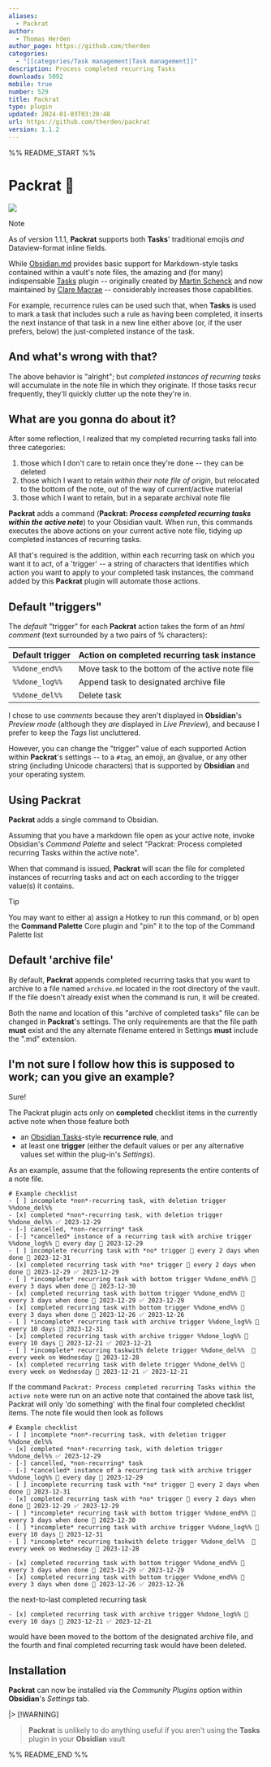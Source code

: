 ```yaml
---
aliases:
  - Packrat
author:
  - Thomas Herden
author_page: https://github.com/therden
categories:
  - "[[categories/Task management|Task management]]"
description: Process completed recurring Tasks
downloads: 5092
mobile: true
number: 529
title: Packrat
type: plugin
updated: 2024-01-03T03:20:48
url: https://github.com/therden/packrat
version: 1.1.2
---
```


%% README_START %%

# **Packrat** 🐀

![](https://raw.githubusercontent.com/therden/packrat/HEAD/packrat.gif)

> [!NOTE]
> As of version 1.1.1, **Packrat** supports both **Tasks**' traditional emojis _and_ Dataview-format inline fields.

While [Obsidian.md](https://obsidian.md/) provides basic support for Markdown-style tasks contained within a vault's note files, the amazing and (for many) indispensable [Tasks](https://github.com/schemar/obsidian-tasks) plugin -- originally created by [Martin Schenck](https://github.com/schemar) and now maintained by [Clare Macrae](https://github.com/claremacrae) -- considerably increases those capabilities.

For example, recurrence rules can be used such that, when **Tasks** is used to mark a task that includes such a rule as having been completed, it inserts the next instance of that task in a new line either above (or, if the user prefers, below) the just-completed instance of the task.

## And what's wrong with that?

The above behavior is "alright"; but *completed instances of recurring tasks* will accumulate in the note file in which they originate.  If those tasks recur frequently, they'll quickly clutter up the note they're in.

## What are you gonna do about it?

After some reflection, I realized that my completed recurring tasks fall into three categories:

1. those which I don't care to retain once they're done -- they can be deleted
2. those which I want to retain *within their note file of origin*, but relocated to the bottom of the note, out of the way of current/active material
3. those which I want to retain, but in a separate archival note file

**Packrat** adds a command (**Packrat: _Process completed recurring tasks within the active note_**) to your Obsidian vault.  When run, this commands executes the above actions on your current active note file, tidying up  completed instances of recurring tasks.  

All that's required is the addition, within each recurring task on which you want it to act, of a 'trigger' -- a string of characters that identifies which action you want to apply to your completed task instances, the command added by this **Packrat** plugin will automate those actions.

## Default "triggers"

The *default* "trigger" for each **Packrat** action takes the form of an *html comment* (text surrounded by a two pairs of % characters):

| Default trigger | Action on completed recurring task instance     |
|-----------------|------------------------------------------------ |
| `%%done_end%%`  | Move task to the bottom of the active note file |
| `%%done_log%%`  | Append task to designated archive file          |
| `%%done_del%%`  | Delete task                                     |

I chose to use *comments* because they aren't displayed in **Obsidian**'s *Preview mode* (although they *are* displayed in *Live Preview*), and because I prefer to keep the *Tags* list uncluttered.

However, you can change the "trigger" value of each supported Action within **Packrat**'s settings -- to a `#tag`, an emoji, an @value, or any other string (including Unicode characters) that is supported by **Obsidian** and your operating system.

## Using **Packrat**

**Packrat** adds a single command to Obsidian.

Assuming that you have a markdown file open as your active note, invoke Obsidian's *Command Palette* and select "Packrat: Process completed recurring Tasks within the active note".

When that command is issued, **Packrat** will scan the file for completed instances of recurring tasks and act on each according to the trigger value(s) it contains.

> [!TIP] 
> You may want to either a) assign a Hotkey to run this command, or b) open the **Command Palette** Core plugin and "pin" it to the top of the Command Palette list

## Default 'archive file'

By default, **Packrat** appends completed recurring tasks that you want to archive to a file named `archive.md` located in the root directory of the vault.  If the file doesn't already exist when the command is run, it will be created.

Both the name and location of this "archive of completed tasks" file can be changed in **Packrat**'s settings.  The only requirements are that the file path **must** exist and the any alternate filename entered in Settings **must** include the ".md" extension.

## I'm not sure I follow how this is supposed to work; can you give an example?

Sure!

The Packrat plugin acts only on **completed** checklist items in the currently active note when those feature both

- an [Obsidian Tasks](https://github.com/obsidian-tasks-group/obsidian-tasks)-style **recurrence rule**, and
- at least one **trigger** (either the default values or per any alternative values set within the plug-in's *Settings*).

As an example, assume that the following represents the entire contents of a note file.

```
# Example checklist
- [ ] incomplete *non*-recurring task, with deletion trigger %%done_del%%
- [x] completed *non*-recurring task, with deletion trigger %%done_del%% ✅ 2023-12-29
- [-] cancelled, *non-recurring* task
- [-] *cancelled* instance of a recurring task with archive trigger %%done_log%% 🔁 every day 📅 2023-12-29
- [ ] incomplete recurring task with *no* trigger 🔁 every 2 days when done 📅 2023-12-31
- [x] completed recurring task with *no* trigger 🔁 every 2 days when done 📅 2023-12-29 ✅ 2023-12-29
- [ ] *incomplete* recurring task with bottom trigger %%done_end%% 🔁 every 3 days when done 📅 2023-12-30
- [x] completed recurring task with bottom trigger %%done_end%% 🔁 every 3 days when done 📅 2023-12-29 ✅ 2023-12-29
- [x] completed recurring task with bottom trigger %%done_end%% 🔁 every 3 days when done 📅 2023-12-26 ✅ 2023-12-26
- [ ] *incomplete* recurring task with archive trigger %%done_log%% 🔁 every 10 days 📅 2023-12-31
- [x] completed recurring task with archive trigger %%done_log%% 🔁 every 10 days 📅 2023-12-21 ✅ 2023-12-21
- [ ] *incomplete* recurring taskwith delete trigger %%done_del%%  🔁 every week on Wednesday 📅 2023-12-28
- [x] completed recurring task with delete trigger %%done_del%% 🔁 every week on Wednesday 📅 2023-12-21 ✅ 2023-12-21
```

If the command `Packrat: Process completed recurring Tasks within the active note` were run on an active note that contained the above task list, Packrat will only 'do something' with the final four completed checklist items.  The note file would then look as follows

```
# Example checklist
- [ ] incomplete *non*-recurring task, with deletion trigger %%done_del%%
- [x] completed *non*-recurring task, with deletion trigger %%done_del%% ✅ 2023-12-29
- [-] cancelled, *non-recurring* task
- [-] *cancelled* instance of a recurring task with archive trigger %%done_log%% 🔁 every day 📅 2023-12-29
- [ ] incomplete recurring task with *no* trigger 🔁 every 2 days when done 📅 2023-12-31
- [x] completed recurring task with *no* trigger 🔁 every 2 days when done 📅 2023-12-29 ✅ 2023-12-29
- [ ] *incomplete* recurring task with bottom trigger %%done_end%% 🔁 every 3 days when done 📅 2023-12-30
- [ ] *incomplete* recurring task with archive trigger %%done_log%% 🔁 every 10 days 📅 2023-12-31
- [ ] *incomplete* recurring taskwith delete trigger %%done_del%%  🔁 every week on Wednesday 📅 2023-12-28

- [x] completed recurring task with bottom trigger %%done_end%% 🔁 every 3 days when done 📅 2023-12-29 ✅ 2023-12-29
- [x] completed recurring task with bottom trigger %%done_end%% 🔁 every 3 days when done 📅 2023-12-26 ✅ 2023-12-26
```
the next-to-last completed recurring task 
```
- [x] completed recurring task with archive trigger %%done_log%% 🔁 every 10 days 📅 2023-12-21 ✅ 2023-12-21
```
would have been moved to the bottom of the designated archive file, and the fourth and final completed recurring task would have been deleted.

## Installation

**Packrat** can now be installed via the *Community Plugins* option within **Obsidian**'s *Settings* tab.

|> [!WARNING]
 > **Packrat** is unlikely to do anything useful if you aren't using the **Tasks** plugin in your **Obsidian** vault



%% README_END %%